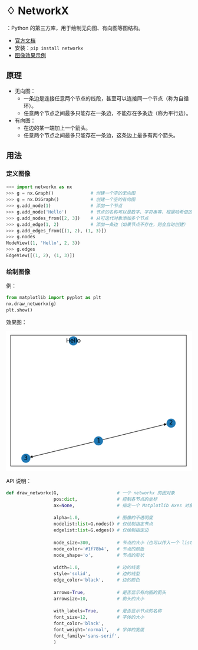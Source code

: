 # ♢ NetworkX

：Python 的第三方库，用于绘制无向图、有向图等图结构。
- [官方文档](https://networkx.github.io/documentation/stable/)
- 安装：`pip install networkx`
- [图像效果示例](https://networkx.org/documentation/stable/auto_examples/index.html)

## 原理

- 无向图：
  - 一条边是连接任意两个节点的线段，甚至可以连接同一个节点（称为自循环）。
  - 任意两个节点之间最多只能存在一条边，不能存在多条边（称为平行边）。
- 有向图：
  - 在边的某一端加上一个箭头。
  - 任意两个节点之间最多只能存在一条边，这条边上最多有两个箭头。

## 用法

### 定义图像

```py
>>> import networkx as nx
>>> g = nx.Graph()              # 创建一个空的无向图
>>> g = nx.DiGraph()            # 创建一个空的有向图
>>> g.add_node(1)               # 添加一个节点
>>> g.add_node('Hello')         # 节点的名称可以是数字、字符串等，根据哈希值区分
>>> g.add_nodes_from([2, 3])    # 从可迭代对象添加多个节点
>>> g.add_edge(1, 2)            # 添加一条边（如果节点不存在，则会自动创建）
>>> g.add_edges_from([(1, 2), (1, 3)])
>>> g.nodes
NodeView((1, 'Hello', 2, 3))
>>> g.edges
EdgeView([(1, 2), (1, 3)])
```

### 绘制图像

例：
```py
from matplotlib import pyplot as plt
nx.draw_networkx(g)
plt.show()
```

效果图：

![](./NetworkX_1.png)


API 说明：
```py
def draw_networkx(G,                      # 一个 networkx 的图对象
                  pos:dict,               # 控制各节点的坐标
                  ax=None,                # 指定一个 Matplotlib Axes 对象来绘制

                  alpha=1.0,              # 图像的不透明度
                  nodelist:list=G.nodes() # 仅绘制指定节点
                  edgelist:list=G.edges() # 仅绘制指定边

                  node_size=300,          # 节点的大小（也可以传入一个 list ，分别设置每个节点的大小）
                  node_color='#1f78b4',   # 节点的颜色
                  node_shape='o',         # 节点的形状

                  width=1.0,              # 边的线宽
                  style='solid',          # 边的线型
                  edge_color='black',     # 边的颜色

                  arrows=True,            # 是否显示有向图的箭头
                  arrowsize=10,           # 箭头的大小

                  with_labels=True,       # 是否显示节点的名称
                  font_size=12,           # 字体的大小
                  font_color='black',
                  font_weight='normal',   # 字体的宽度
                  font_family='sans-serif',
                  )
```
